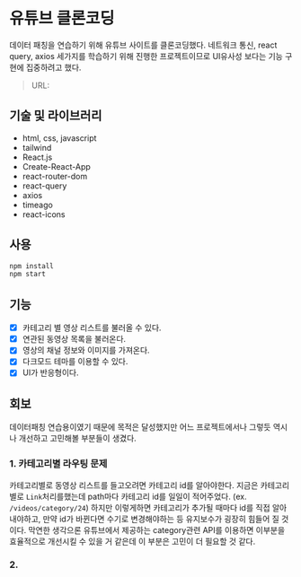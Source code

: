 # 유튜브 클론코딩
데이터 패칭을 연습하기 위해 유튜브 사이트를 클론코딩했다.
네트워크 통신, react query, axios 세가지를 학습하기 위해 진행한 프로젝트이므로 UI유사성 보다는 기능 구현에 집중하려고 했다.

> URL:

## 기술 및 라이브러리

- html, css, javascript
- tailwind
- React.js
- Create-React-App
- react-router-dom
- react-query
- axios
- timeago
- react-icons

## 사용

```js
npm install
npm start
```

## 기능
- [x] 카테고리 별 영상 리스트를 불러올 수 있다.
- [x] 연관된 동영상 목록을 불러온다.
- [x] 영상의 채널 정보와 이미지를 가져온다.
- [x] 다크모드 테마를 이용할 수 있다.
- [x] UI가 반응형이다.

## 회보
데이터패칭 연습용이였기 때문에 목적은 달성했지만 어느 프로젝트에서나 그렇듯 역시나 개선하고 고민해볼 부분들이 생겼다.
### 1. 카테고리별 라우팅 문제
카테고리별로 동영상 리스트를 들고오려면 카테고리 id를 알아야한다.
지금은 카테고리별로 `Link`처리를했는데 path마다 카테고리 id를 일일이 적어주었다. (ex. `/videos/category/24`)
하지만 이렇게하면 카테고리가 추가될 때마다 id를 직접 알아내야하고, 만약 id가 바뀐다면 수기로 변경해야하는 등 유지보수가 굉장히 힘들어 질 것이다.
막연한 생각으론 유튜브에서 제공하는 category관련 API를 이용하면 이부분을 효율적으로 개선시킬 수 있을 거 같은데 이 부분은 고민이 더 필요할 것 같다.
### 2.

